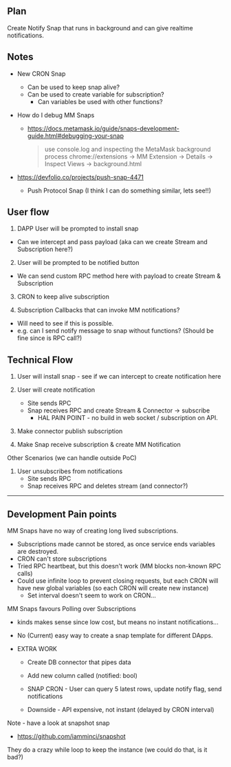 ## Plan

Create Notify Snap that runs in background and can give realtime notifications.

## Notes

- New CRON Snap

  - Can be used to keep snap alive?
  - Can be used to create variable for subscription?
    - Can variables be used with other functions?

- How do I debug MM Snaps

  - https://docs.metamask.io/guide/snaps-development-guide.html#debugging-your-snap
    > use console.log and inspecting the MetaMask background process
    > chrome://extensions -> MM Extension -> Details -> Inspect Views -> background.html

- https://devfolio.co/projects/push-snap-4471
  - Push Protocol Snap (I think I can do something similar, lets see!!)

## User flow

1. DAPP User will be prompted to install snap

- Can we intercept and pass payload (aka can we create Stream and Subscription here?)

2. User will be prompted to be notified button

- We can send custom RPC method here with payload to create Stream & Subscription

3. CRON to keep alive subscription

4. Subscription Callbacks that can invoke MM notifications?

- Will need to see if this is possible.
- e.g. can I send notify message to snap without functions? (Should be fine since is RPC call?)

## Technical Flow

1. User will install snap - see if we can intercept to create notification here
2. User will create notification

   - Site sends RPC
   - Snap receives RPC and create Stream & Connector -> subscribe
     - HAL PAIN POINT - no build in web socket / subscription on API.

3. Make connector publish subscription
4. Make Snap receive subscription & create MM Notification

Other Scenarios (we can handle outside PoC)

1. User unsubscribes from notifications
   - Site sends RPC
   - Snap receives RPC and deletes stream (and connector?)

---

## Development Pain points

<!-- Here are some pain points if we were to make DApps adopt/create own snaps.
Otherwise we could ship HAL snap & action for DApps that don't offer this snap.

MM Snap Pain Points

- OK DX, but not great for subscriptions
- Had to fight against it to not kill snap

- does not accept custom RPC calls

HAL Pain Points

- Stream creation process is initially long for a DApp (need to create a blueprint/recipe, deploy stream, create connector, attach connector)
- Once done tho other users would just need to: Deploy Stream; Attach Connector -->

MM Snaps have no way of creating long lived subscriptions.

- Subscriptions made cannot be stored, as once service ends variables are destroyed.
- CRON can't store subscriptions
- Tried RPC heartbeat, but this doesn't work (MM blocks non-known RPC calls)
- Could use infinite loop to prevent closing requests, but each CRON will have new global variables (so each CRON will create new instance)
  - Set interval doesn't seem to work on CRON...

MM Snaps favours Polling over Subscriptions

- kinds makes sense since low cost, but means no instant notifications...
- No (Current) easy way to create a snap template for different DApps.

- EXTRA WORK

  - Create DB connector that pipes data
  - Add new column called (notified: bool)
  - SNAP CRON - User can query 5 latest rows, update notify flag, send notifications

  - Downside - API expensive, not instant (delayed by CRON interval)


Note - have a look at snapshot snap
- https://github.com/iamminci/snapshot

They do a crazy while loop to keep the instance (we could do that, is it bad?)
